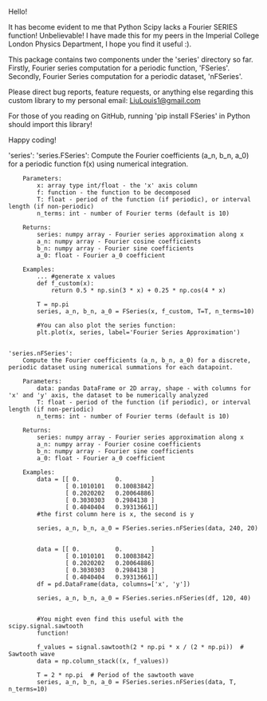 Hello!

It has become evident to me that Python Scipy lacks a Fourier SERIES function! Unbelievable! I have made this for my peers in the Imperial College London Physics Department, I hope you find it useful :). 

This package contains two components under the 'series' directory so far. Firstly, Fourier series computation for a periodic function, 'FSeries'. Secondly, Fourier Series computation for a periodic dataset, 'nFSeries'.

Please direct bug reports, feature requests, or anything else regarding this custom library to my personal email: LiuLouis1@gmail.com

For those of you reading on GitHub, running 'pip install FSeries' in Python should import this library!

Happy coding!

'series':
    'series.FSeries':
        Compute the Fourier coefficients (a_n, b_n, a_0) for a periodic function f(x) using numerical integration.
            
        Parameters:
            x: array type int/float - the 'x' axis column
            f: function - the function to be decomposed
            T: float - period of the function (if periodic), or interval length (if non-periodic)
            n_terms: int - number of Fourier terms (default is 10)

        Returns: 
            series: numpy array - Fourier series approximation along x
            a_n: numpy array - Fourier cosine coefficients
            b_n: numpy array - Fourier sine coefficients
            a_0: float - Fourier a_0 coefficient

        Examples: 
            ... #generate x values
            def f_custom(x):
                return 0.5 * np.sin(3 * x) + 0.25 * np.cos(4 * x)

            T = np.pi
            series, a_n, b_n, a_0 = FSeries(x, f_custom, T=T, n_terms=10)

            #You can also plot the series function:
            plt.plot(x, series, label='Fourier Series Approximation')
        

    'series.nFSeries': 
        Compute the Fourier coefficients (a_n, b_n, a_0) for a discrete, periodic dataset using numerical summations for each datapoint.
                
        Parameters: 
            data: pandas DataFrame or 2D array, shape - with columns for 'x' and 'y' axis, the dataset to be numerically analyzed
            T: float - period of the function (if periodic), or interval length (if non-periodic)
            n_terms: int - number of Fourier terms (default is 10)

        Returns: 
            series: numpy array - Fourier series approximation along x
            a_n: numpy array - Fourier cosine coefficients
            b_n: numpy array - Fourier sine coefficients
            a_0: float - Fourier a_0 coefficient

        Examples: 
            data = [[ 0.          0.        ]
                    [ 0.1010101   0.10083842]
                    [ 0.2020202   0.20064886]
                    [ 0.3030303   0.2984138 ]
                    [ 0.4040404   0.39313661]]
            #the first column here is x, the second is y
     
            series, a_n, b_n, a_0 = FSeries.series.nFSeries(data, 240, 20)
            
        
            data = [[ 0.          0.        ]
                    [ 0.1010101   0.10083842]
                    [ 0.2020202   0.20064886]
                    [ 0.3030303   0.2984138 ]
                    [ 0.4040404   0.39313661]]
            df = pd.DataFrame(data, columns=['x', 'y'])

            series, a_n, b_n, a_0 = FSeries.series.nFSeries(df, 120, 40)


            #You might even find this useful with the scipy.signal.sawtooth 
            function!

            f_values = signal.sawtooth(2 * np.pi * x / (2 * np.pi))  # Sawtooth wave
            data = np.column_stack((x, f_values))

            T = 2 * np.pi  # Period of the sawtooth wave
            series, a_n, b_n, a_0 = FSeries.series.nFSeries(data, T, n_terms=10)


